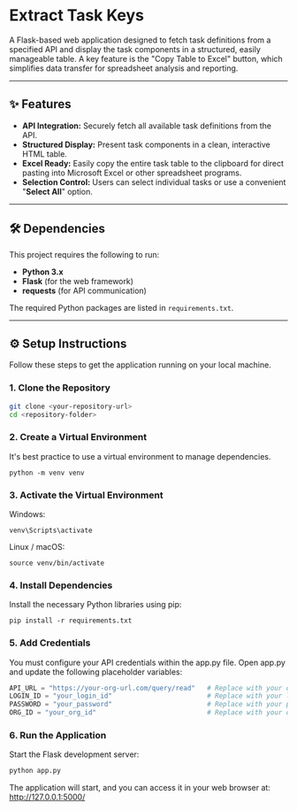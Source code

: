 # Extract Task Keys

A Flask-based web application designed to fetch task definitions from a specified API and display the task components in a structured, easily manageable table. A key feature is the "Copy Table to Excel" button, which simplifies data transfer for spreadsheet analysis and reporting.

---

## ✨ Features

* **API Integration:** Securely fetch all available task definitions from the API.
* **Structured Display:** Present task components in a clean, interactive HTML table.
* **Excel Ready:** Easily copy the entire task table to the clipboard for direct pasting into Microsoft Excel or other spreadsheet programs.
* **Selection Control:** Users can select individual tasks or use a convenient "**Select All**" option.

---

## 🛠️ Dependencies

This project requires the following to run:

* **Python 3.x**
* **Flask** (for the web framework)
* **requests** (for API communication)

The required Python packages are listed in `requirements.txt`.

---

## ⚙️ Setup Instructions

Follow these steps to get the application running on your local machine.

### 1. Clone the Repository

```bash
git clone <your-repository-url>
cd <repository-folder>
```
### 2. Create a Virtual Environment
It's best practice to use a virtual environment to manage dependencies.
```
python -m venv venv
```
### 3. Activate the Virtual Environment
Windows:
```
venv\Scripts\activate
```
Linux / macOS:
```
source venv/bin/activate
```
### 4. Install Dependencies
Install the necessary Python libraries using pip:
```
pip install -r requirements.txt
```
### 5. Add Credentials
You must configure your API credentials within the app.py file. Open app.py and update the following placeholder variables:
```python
API_URL = "https://your-org-url.com/query/read"   # Replace with your org URL
LOGIN_ID = "your_login_id"                        # Replace with your login(email ID
PASSWORD = "your_password"                        # Replace with your password
ORG_ID = "your_org_id"                            # Replace with your organization ID
```
### 6. Run the Application
Start the Flask development server:
```python
python app.py
```
The application will start, and you can access it in your web browser at: http://127.0.0.1:5000/
